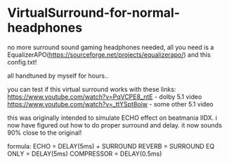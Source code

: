 # VirtualSurround-for-normal-headphones
no more surround sound gaming headphones needed, all you need is a EqualizerAPO(https://sourceforge.net/projects/equalizerapo/) and this config.txt! 
 
all handtuned by myself for hours.. 
 
you can test if this virtual surround works with these links:  
https://www.youtube.com/watch?v=PqVCPE8_ntE - dolby 5.1 video  
https://www.youtube.com/watch?v=_ttYSpt8oiw - some other 5.1 video  
 
this was originally intended to simulate ECHO effect on beatmania IIDX. 
i now have figured out how to do proper surround and delay. 
it now sounds 90% close to the original! 
 
formula: 
ECHO = DELAY(5ms) + SURROUND 
REVERB = SURROUND 
EQ ONLY = DELAY(5ms) 
COMPRESSOR = DELAY(0.5ms) 
